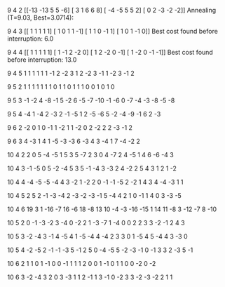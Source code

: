9 4 2
[[-13 -13   5   5  -6]
 [  3   1   6   6   8]
 [ -4  -5   5   5   2]
 [  0   2  -3  -2  -2]]
Annealing (T=9.03, Best=3.0714):

9 4 3
[[ 1  1  1  1  1]
 [ 1  0  1  1 -1]
 [ 1  1  0 -1  1]
 [ 1  0  1 -1  0]]
Best cost found before interruption: 6.0

9 4 4
[[ 1  1  1  1  1]
 [ 1 -1  2 -2  0]
 [ 1  2 -2  0 -1]
 [ 1 -2  0 -1 -1]]
Best cost found before interruption: 13.0

9 4 5
1 1 1 1 1
1 -1 2 -2 3
1 2 -2 3 -1
1 -2 3 -1 2

9 5 2
1 1 1 1
1 1 1 0
1 1 0 1
1 1 0 0
1 0 1 0

9 5 3
-1 -2 4 -8
-1 5 -2 6
-5 -7 -10 -1
-6 0 -7 -4
-3 -8 -5 -8

9 5 4
-4 1 -4 2
-3 2 -1 -5
1 2 -5 -6
5 -2 -4 -9
-1 6 2 -3

9 6 2
-2 0 1
0 -1 1
-2 1 1
-2 0 2
-2 2 2
-3 -1 2

9 6 3
4 -3 1
4 1 -5
-3 -3 6
-3 4 3
-4 1 7
-4 -2 2

10 4 2
2 0 5 -4 -5 1
5 3 5 -7 2 3
0 4 -7 2 4 -5
1 4 6 -6 -4 3

10 4 3
-1 -5 0 5 -2 -4
5 3 5 -1 -4 3
-3 2 4 -2 2 5
4 3 1 2 1 -2

10 4 4
-4 -5 -5 -4 4 3
-2 1 -2 2 0 -1
-1 -5 2 -2 1 4
3 4 -4 -3 1 1

10 4 5
2 5 2 -1 -3 -4
2 -3 -2 -3 -1 5
-4 4 2 1 0 -1
1 4 0 3 -3 -5

10 4 6
19 3 1 -16 -7 16
-6 18 -8 13 10 -4
-3 -16 -15 1 14 11
-8 3 -12 -7 8 -10

10 5 2
0 -1 -3 -2 3
-4 0 -2 2 1
-3 -7 1 -4 0
0 2 2 3 3
-2 -1 2 4 3

10 5 3
-2 -4 3 -1 4
-5 4 1 -5 -4
4 -4 2 3 3
0 1 -5 4 5
-4 4 3 -3 0

10 5 4
-2 -5 2 -1 -1
-3 5 -1 2 5
0 -4 -5 5 -2
-3 -1 0 -1 3
3 2 -3 5 -1

10 6 2
1 1 0 1
-1 0 0 -1
1 1 1 2
0 0 1 -1
0 1 1 0
0 -2 0 -2

10 6 3
-2 -4 3 2
0 3 -3 1
1 2 -1 1
3 -1 0 -2
3 3 -2 -3
-2 2 1 1



